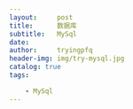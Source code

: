 ```yaml
---
layout:     post
title:      数据库
subtitle:   MySql
date:       
author:     tryingpfq
header-img: img/try-mysql.jpg
catalog: true
tags:

    - MySql
---
```



